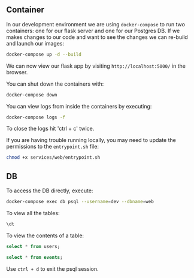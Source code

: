 
## Container

In our development environment we are using `docker-compose` to run two containers: one for our flask server and one for our Postgres DB. If we makes changes to our code and want to see the changes we can re-build and launch our images:
``` Bash
docker-compose up -d --build 
```

We can now view our flask app by visiting `http://localhost:5000/` in the browser.


You can shut down the containers with:
``` Bash 
docker-compose down
```

You can view logs from inside the containers by executing:
``` Bash
docker-compose logs -f
```
To close the logs hit 'ctrl + c' twice.


If you are having trouble running locally, you may need to update the permissions to the `entrypoint.sh` file:
``` Bash
chmod +x services/web/entrypoint.sh
```

## DB

To access the DB directly, execute:
``` Bash
docker-compose exec db psql --username=dev --dbname=web
```

To view all the tables:
``` SQL
\dt
```

To view the contents of a table:
``` SQL
select * from users;

select * from events;
```

Use `ctrl + d` to exit the psql session.